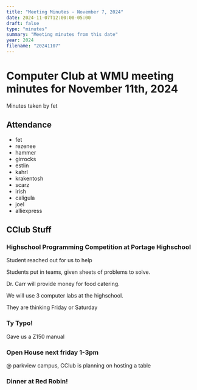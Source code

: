 ```yaml
---
title: "Meeting Minutes - November 7, 2024"
date: 2024-11-07T12:00:00-05:00
draft: false
type: "minutes"
summary: "Meeting minutes from this date"
year: 2024
filename: "20241107"
---
```


# Computer Club at WMU meeting minutes for November 11th, 2024
Minutes taken by fet



## Attendance
* fet
* rezenee
* hammer
* girrocks
* estlin
* kahrl
* krakentosh
* scarz
* irish
* caligula
* joel
* alliexpress


## CClub Stuff
### Highschool Programming Competition at Portage Highschool
Student reached out for us to help

Students put in teams, given sheets of problems to solve.

Dr. Carr will provide money for food catering.

We will use 3 computer labs at the highschool.

They are thinking Friday or Saturday

### Ty Typo!

Gave us a Z150 manual

### Open House next friday 1-3pm
@ parkview campus, CClub is planning on hosting a table

### Dinner at Red Robin!
